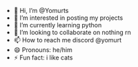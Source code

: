 - 👋 Hi, I’m @Yomurts
- 👀 I’m interested in posting my projects
- 🌱 I’m currently learning python
- 💞️ I’m looking to collaborate on nothing rn
- 📫 How to reach me discord @yomurt
- 😄 Pronouns: he/him
- ⚡ Fun fact: i like cats

<!---
Yomurts/Yomurts is a ✨ special ✨ repository because its `README.md` (this file) appears on your GitHub profile.
You can click the Preview link to take a look at your changes.
--->
